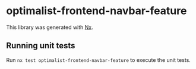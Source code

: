 # optimalist-frontend-navbar-feature

This library was generated with [Nx](https://nx.dev).

## Running unit tests

Run `nx test optimalist-frontend-navbar-feature` to execute the unit tests.
